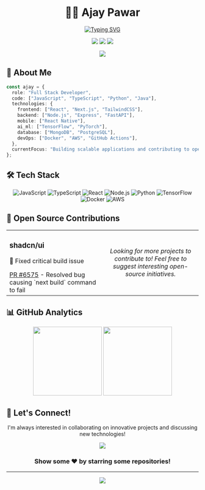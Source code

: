 # <div align="center">👨‍💻 Ajay Pawar</div>

<div align="center">
  
[![Typing SVG](https://readme-typing-svg.demolab.com?font=Fira+Code&weight=600&size=28&duration=3000&pause=1000&color=6F47C1&center=true&vCenter=true&repeat=true&width=435&lines=Full+Stack+Developer;AI%2FML+Enthusiast;Open+Source+Contributor)](https://git.io/typing-svg)

<p>
  <a href="https://www.linkedin.com/in/ajaypawarexist/"><img src="https://img.shields.io/badge/-LinkedIn-0077B5?style=flat-square&logo=LinkedIn&logoColor=white"/></a>
  <a href="https://x.com/AjayPawarExist"><img src="https://img.shields.io/badge/-Twitter-1DA1F2?style=flat-square&logo=Twitter&logoColor=white"/></a>
  <a href="https://ajaypawar.me"><img src="https://img.shields.io/badge/-Portfolio-FF4088?style=flat-square&logo=Hugo&logoColor=white"/></a>
</p>

</div>

<div align="center">
  <img src="https://github-readme-streak-stats.herokuapp.com/?user=AjayPawarExist&theme=radical&hide_border=true" />
</div>

## 🚀 About Me

```typescript
const ajay = {
  role: "Full Stack Developer",
  code: ["JavaScript", "TypeScript", "Python", "Java"],
  technologies: {
    frontend: ["React", "Next.js", "TailwindCSS"],
    backend: ["Node.js", "Express", "FastAPI"],
    mobile: ["React Native"],
    ai_ml: ["TensorFlow", "PyTorch"],
    database: ["MongoDB", "PostgreSQL"],
    devOps: ["Docker", "AWS", "GitHub Actions"],
  },
  currentFocus: "Building scalable applications and contributing to open source",
};
```

## 🛠️ Tech Stack

<div align="center">
  
![JavaScript](https://img.shields.io/badge/-JavaScript-F7DF1E?style=flat-square&logo=javascript&logoColor=black)
![TypeScript](https://img.shields.io/badge/-TypeScript-3178C6?style=flat-square&logo=typescript&logoColor=white)
![React](https://img.shields.io/badge/-React-61DAFB?style=flat-square&logo=react&logoColor=black)
![Node.js](https://img.shields.io/badge/-Node.js-339933?style=flat-square&logo=node.js&logoColor=white)
![Python](https://img.shields.io/badge/-Python-3776AB?style=flat-square&logo=python&logoColor=white)
![TensorFlow](https://img.shields.io/badge/-TensorFlow-FF6F00?style=flat-square&logo=tensorflow&logoColor=white)
![Docker](https://img.shields.io/badge/-Docker-2496ED?style=flat-square&logo=docker&logoColor=white)
![AWS](https://img.shields.io/badge/-AWS-232F3E?style=flat-square&logo=amazon-aws&logoColor=white)

</div>

## 🌟 Open Source Contributions

<table>
  <tr>
    <td width="50%">
      <h3>shadcn/ui</h3>
      <p>🔧 Fixed critical build issue</p>
      <a href="https://github.com/shadcn-ui/ui/pull/6575">PR #6575</a> - Resolved bug causing `next build` command to fail
    </td>
    <td width="50%">
      <p align="center">
        <i>Looking for more projects to contribute to! Feel free to suggest interesting open-source initiatives.</i>
      </p>
    </td>
  </tr>
</table>

## 📊 GitHub Analytics

<div align="center">
  <img height="180em" src="https://github-readme-stats.vercel.app/api?username=AjayPawarExist&show_icons=true&theme=radical&include_all_commits=true&count_private=true&hide_border=true"/>
  <img height="180em" src="https://github-readme-stats.vercel.app/api/top-langs/?username=AjayPawarExist&layout=compact&langs_count=8&theme=radical&hide_border=true"/>
</div>

## 🤝 Let's Connect!

<div align="center">
  <p>I'm always interested in collaborating on innovative projects and discussing new technologies!</p>
  
  <a href="https://www.linkedin.com/in/ajaypawarexist/">
    <img src="https://img.shields.io/badge/Let's_Connect_on_LinkedIn-0077B5?style=for-the-badge&logo=linkedin&logoColor=white"/>
  </a>
</div>

<div align="center">
  
### Show some ❤️ by starring some repositories!

</div>

---

<div align="center">
  <img src="https://komarev.com/ghpvc/?username=AjayPawarExist&color=blueviolet&style=flat-square&label=Profile+Views"/>
</div>

<!---
AjayPawarExist/AjayPawarExist is a ✨ special ✨ repository because its `README.md` (this file) appears on your GitHub profile.
You can click the Preview link to take a look at your changes.
--->
